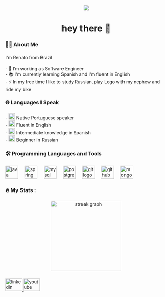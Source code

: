 <div align="center">
  <img src="https://visitor-badge.laobi.icu/badge?page_id=renatog17.renatog17&"  />
</div>

###

<h1 align="center">hey there 👋</h1>

###

<h3 align="left">👩‍💻  About Me</h3>

###

<p align="left">I'm Renato from Brazil<br><br>- 🔭 I’m working as Software Engineer<br>- 📚 I'm currently learning Spanish and I'm fluent in English<br>- ⚡ In my free time I like to study Russian, play Lego with my nephew and ride my bike</p>

###

<h3 align="left">🌐 Languages I Speak</h3>

###
<p align="left">
  - <img src="https://cdn.jsdelivr.net/gh/hjnilsson/country-flags@latest/svg/br.svg" width="20"/> Native Portuguese speaker<br>
  - <img src="https://cdn.jsdelivr.net/gh/hjnilsson/country-flags@latest/svg/gb.svg" width="20"/> Fluent in English<br>
  - <img src="https://cdn.jsdelivr.net/gh/hjnilsson/country-flags@latest/svg/es.svg" width="20"/> Intermediate knowledge in Spanish<br>
  - <img src="https://cdn.jsdelivr.net/gh/hjnilsson/country-flags@latest/svg/ru.svg" width="20"/> Beginner in Russian
</p>

###

<h3 align="left">🛠 Programming Languages and Tools</h3>

###

<div align="left">
  <img src="https://cdn.jsdelivr.net/gh/devicons/devicon/icons/java/java-original.svg" height="40" alt="java logo"  />
  <img width="12" />
  <img src="https://cdn.jsdelivr.net/gh/devicons/devicon/icons/spring/spring-original.svg" height="40" alt="spring logo"  />
  <img width="12" />
  <img src="https://cdn.jsdelivr.net/gh/devicons/devicon/icons/mysql/mysql-original.svg" height="40" alt="mysql logo"  />
  <img width="12" />
  <img src="https://cdn.jsdelivr.net/gh/devicons/devicon/icons/postgresql/postgresql-original.svg" height="40" alt="postgresql logo"  />
  <img width="12" />
  <img src="https://cdn.jsdelivr.net/gh/devicons/devicon/icons/git/git-original.svg" height="40" alt="git logo"  />
  <img width="12" />
  <img src="https://cdn.jsdelivr.net/gh/devicons/devicon/icons/github/github-original.svg" height="40" alt="github logo"  />
  <img width="12" />
  <img src="https://cdn.jsdelivr.net/gh/devicons/devicon/icons/mongodb/mongodb-original.svg" height="40" alt="mongodb logo"  />
</div>

###

<h3 align="left">🔥   My Stats :</h3>

###

<div align="center">
  <img src="https://streak-stats.demolab.com?user=renatog17&locale=en&mode=daily&theme=dark&hide_border=false&border_radius=5&order=3" height="220" alt="streak graph"  />
</div>

###

<div align="left">
  <a href="https://www.linkedin.com/in/renato-oliveira-9575781b9/" target="_blank">
    <img src="https://raw.githubusercontent.com/maurodesouza/profile-readme-generator/master/src/assets/icons/social/linkedin/default.svg" width="52" height="40" alt="linkedin logo"  />
  </a>
  <a href="https://www.youtube.com/@RenatoOliveira-vw1tq" target="_blank">
    <img src="https://raw.githubusercontent.com/maurodesouza/profile-readme-generator/master/src/assets/icons/social/youtube/default.svg" width="52" height="40" alt="youtube logo"  />
  </a>
</div>

###
